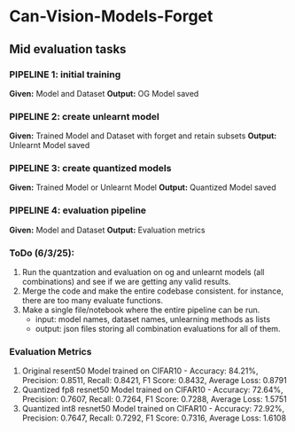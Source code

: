 # Can-Vision-Models-Forget

## Mid evaluation tasks

### PIPELINE 1: initial training
**Given:** Model and Dataset
**Output:** OG Model saved

### PIPELINE 2: create unlearnt model
**Given:** Trained Model and Dataset with forget and retain subsets
**Output:** Unlearnt Model saved

### PIPELINE 3: create quantized models
**Given:** Trained Model or Unlearnt Model
**Output:** Quantized Model saved

### PIPELINE 4: evaluation pipeline
**Given:** Model and Dataset
**Output:** Evaluation metrics

### ToDo (6/3/25):

1. Run the quantzation and evaluation on og and unlearnt models (all combinations) and see if we are getting any valid results.
2. Merge the code and make the entire codebase consistent. for instance, there are too many evaluate functions.
3. Make a single file/notebook where the entire pipeline can be run.
    - input: model names, dataset names, unlearning methods as lists
    - output: json files storing all combination evaluations for all of them.

### Evaluation Metrics

1. Original resent50 Model trained on CIFAR10 - Accuracy: 84.21%, Precision: 0.8511, Recall: 0.8421, F1 Score: 0.8432, Average Loss: 0.8791
2. Quantized fp8 resnet50 Model trained on CIFAR10 - Accuracy: 72.64%, Precision: 0.7607, Recall: 0.7264, F1 Score: 0.7288, Average Loss: 1.5751
3. Quantized int8 resnet50 Model trained on CIFAR10 - Accuracy: 72.92%, Precision: 0.7647, Recall: 0.7292, F1 Score: 0.7316, Average Loss: 1.6108
